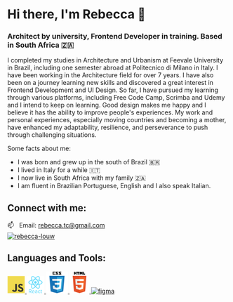 # Hi there, I'm Rebecca 👋

### Architect by university, Frontend Developer in training. Based in South Africa 🇿🇦


I completed my studies in Architecture and Urbanism at Feevale University in Brazil, including one semester abroad at Politecnico di Milano in Italy. I have been working in the Architecture field for over 7 years.
I have also been on a journey learning new skills and discovered a great interest in Frontend Development and UI Design. So far, I have pursued my learning through various platforms, including Free Code Camp, Scrimba and Udemy and I intend to keep on learning.
Good design makes me happy and I believe it has the ability to improve people's experiences.
My work and personal experiences, especially moving countries and becoming a mother, have enhanced my adaptability, resilience, and perseverance to push through challenging situations.

Some facts about me:
- I was born and grew up in the south of Brazil 🇧🇷
- I lived in Italy for a while 🇮🇹 
- I now live in South Africa with my family 🇿🇦
- I am fluent in Brazilian Portuguese, English and I also speak Italian.


## Connect with me:
📫 &nbsp; Email: rebecca.tc@gmail.com
<br>
<a href="https://www.linkedin.com/in/rebecca-muller-louw/" target="blank"><img align="center" src="https://raw.githubusercontent.com/rahuldkjain/github-profile-readme-generator/master/src/images/icons/Social/linked-in-alt.svg" alt="rebecca-louw" height="22" width="30" /></a> 
<br>

## Languages and Tools:
<p align="left"> <a href="https://developer.mozilla.org/en-US/docs/Web/JavaScript" target="_blank" rel="noreferrer"> <img src="https://raw.githubusercontent.com/devicons/devicon/master/icons/javascript/javascript-original.svg" alt="javascript" width="40" height="40"/> </a> <a href="https://reactjs.org/" target="_blank" rel="noreferrer"> <img src="https://raw.githubusercontent.com/devicons/devicon/master/icons/react/react-original-wordmark.svg" alt="react" width="40" height="40"/> </a> 
<a href="https://www.w3schools.com/css/" target="_blank" rel="noreferrer"> <img src="https://raw.githubusercontent.com/devicons/devicon/master/icons/css3/css3-original-wordmark.svg" alt="css3" width="50" height="50"/> </a> 
<a href="https://www.w3schools.com/html/" target="_blank" rel="noreferrer"> <img src="https://raw.githubusercontent.com/devicons/devicon/master/icons/html5/html5-original-wordmark.svg" alt="html5" width="45" height="50"/> </a>  
<a href="https://www.figma.com/" target="_blank" rel="noreferrer"> <img src="https://www.vectorlogo.zone/logos/figma/figma-icon.svg" alt="figma" width="40" height="40"/> </a> </p>





